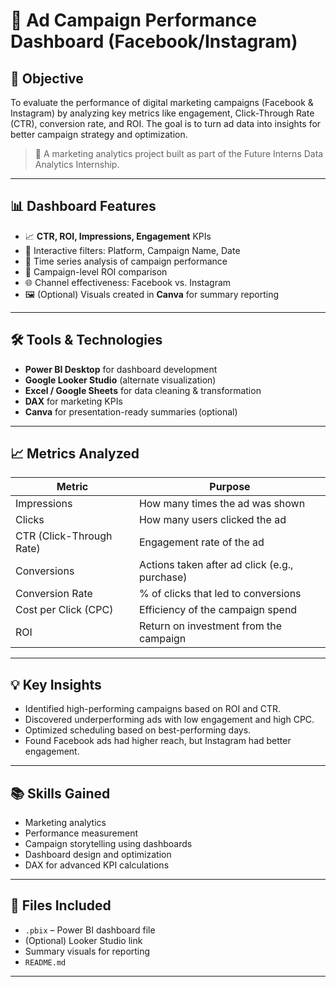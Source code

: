 # 📢 Ad Campaign Performance Dashboard (Facebook/Instagram)

## 🎯 Objective

To evaluate the performance of digital marketing campaigns (Facebook & Instagram) by analyzing key metrics like engagement, Click-Through Rate (CTR), conversion rate, and ROI. The goal is to turn ad data into insights for better campaign strategy and optimization.

> 🧠 A marketing analytics project built as part of the Future Interns Data Analytics Internship.

---

## 📊 Dashboard Features

- 📈 **CTR, ROI, Impressions, Engagement** KPIs
- 🧩 Interactive filters: Platform, Campaign Name, Date
- 📅 Time series analysis of campaign performance
- 🎯 Campaign-level ROI comparison
- 🌐 Channel effectiveness: Facebook vs. Instagram
- 🖼️ (Optional) Visuals created in **Canva** for summary reporting

---

## 🛠️ Tools & Technologies

- **Power BI Desktop** for dashboard development
- **Google Looker Studio** (alternate visualization)
- **Excel / Google Sheets** for data cleaning & transformation
- **DAX** for marketing KPIs
- **Canva** for presentation-ready summaries (optional)

---

## 📈 Metrics Analyzed

| Metric               | Purpose                                      |
|----------------------|----------------------------------------------|
| Impressions          | How many times the ad was shown              |
| Clicks               | How many users clicked the ad                |
| CTR (Click-Through Rate) | Engagement rate of the ad             |
| Conversions          | Actions taken after ad click (e.g., purchase)|
| Conversion Rate      | % of clicks that led to conversions          |
| Cost per Click (CPC) | Efficiency of the campaign spend             |
| ROI                  | Return on investment from the campaign       |

---

## 💡 Key Insights

- Identified high-performing campaigns based on ROI and CTR.
- Discovered underperforming ads with low engagement and high CPC.
- Optimized scheduling based on best-performing days.
- Found Facebook ads had higher reach, but Instagram had better engagement.

---

## 📚 Skills Gained

- Marketing analytics
- Performance measurement
- Campaign storytelling using dashboards
- Dashboard design and optimization
- DAX for advanced KPI calculations

---

## 📁 Files Included

- `.pbix` – Power BI dashboard file  
- (Optional) Looker Studio link  
- Summary visuals for reporting  
- `README.md`

---

